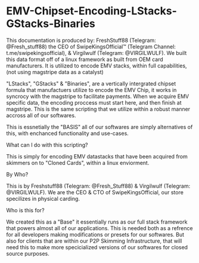 # EMV-Chipset-Encoding-LStacks-GStacks-Binaries
This documentation is produced by: FreshStuff88 (Telegram: @Fresh_stuff88) the CEO of SwipeKingsOfficial™ (Telegram Channel: t.me/swipekingsofficial), &amp; Virgilwulf (Telegram: @VIRGILWULF).  We built this data format off of a linux framework as built from OEM card manufacturers.  It is utilized to encode EMV stacks, within full capabilities, (not using magstripe data as a catalyst)

"LStacks", "GStacks" & "Binaries", are a vertically intergrated chipset formula that manufactuers utilize to encode the EMV Chip, it works in syncrocy with the
magstripe to facilitate payments.  When we acquire EMV specific data, the encoding proccess must start here, and then finish at magstripe.  This is the same 
scripting that we utilize within a robust manner accross all of our softwares.  

This is essnetially the "BASIS" all of our softwares are simply alternatives of this, with enchanced functionality and use-cases. 

What can I do with this scripting? 

This is simply for encoding EMV datastacks that have been acquired from skimmers on to "Cloned Cards", within a linux enviorment. 

By Who? 

This is by Freshstuff88 (Telegram: @Fresh_Stuff88) & Virgilwulf (Telegram: @VIRGILWULF).  We are the CEO & CTO of SwipeKingsOfficial, our store specilizes
in physical carding. 

Who is this for? 

We created this as a "Base" it essentially runs as our full stack framework that powers almost all of our applications.  This is needed both as a refrence for
all developers making modifications or presets for our softwares.  But also for clients that are within our P2P Skimming Infrastructure, that will need this
to make more specicialized versions of our softwares for closed source purposes. 
